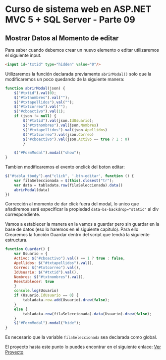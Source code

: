# Curso de sistema web en ASP.NET MVC 5 + SQL Server - Parte 09

## Mostrar Datos al Momento de editar

Para saber cuando debemos crear un nuevo elemento o editar utilizaremos el siguiente input.

```html
<input id="txtid" type="hidden" value="0"/>
```

Utilizaremos la función declarada previamente ```abrirModal()``` solo que la modificaremos un poco quedando de la siguiente manera:

```js
function abrirModal(json) {
	$("#txtid").val(0);
	$("#txtnombres").val("");
	$("#txtapellidos").val("");
	$("#txtcorreo").val("");
	$("#cboactivo").val(1);
	if (json != null) {
		$("#txtid").val(json.IdUsuario);
		$("#txtnombres").val(json.Nombres)
		$("#txtapellidos").val(json.Apellidos)
		$("#txtcorreo").val(json.Correo)
		$("#cboactivo").val(json.Activo == true ? 1 : 0)
		}

	$("#FormModal").modal("show");
}
```

Tambien modificaremos el evento onclick del boton editar:

```javascript
$("#tabla tbody").on("click", '.btn-editar', function () {
	var filaSeleccionada = $(this).closest("tr");
	var data = tabladata.row(filaSeleccionada).data()
	abrirModal(data)
})
```

Corrección al momento de dar click fuera del modal, lo unico que añadiremos será especificar la propiedad ```data-bs-backdrop="static"``` al div correspondiente.

Vamos a establecer la manera en la vamos a guardar pero sin guardar en la base de datos (eso lo haremos en el siguiente capitulo). Para ello Crearemos la función Guardar dentro del script que tendrá la siguiente estructura.

```javascript
function Guardar() {
	var Usuario = {
	Activo: $("#cboactivo").val() == 1 ? true : false,
	Apellidos: $("#txtapellidos").val(),
	Correo: $("#txtcorreo").val(),
	IdUsuario: $("#txtid").val(),
	Nombres: $("#txtnombres").val(),
	Reestablecer: true
	}
	console.log(Usuario)
	if (Usuario.IdUsuario == 0) {
		tabladata.row.add(Usuario).draw(false);
	}
	else {
		tabladata.row(filaSeleccionada).data(Usuario).draw(false);
	}
	$("#FormModal").modal("hide");
}
```

Es necesario que la variable ```filaSeleccionada``` sea declarada como global.

El proyecto hasta este punto lo puedes encontrar en el siguiente enlace: [Ver Proyecto](https://github.com/Nu11Pointer/CursoMVC/tree/Parte09)
